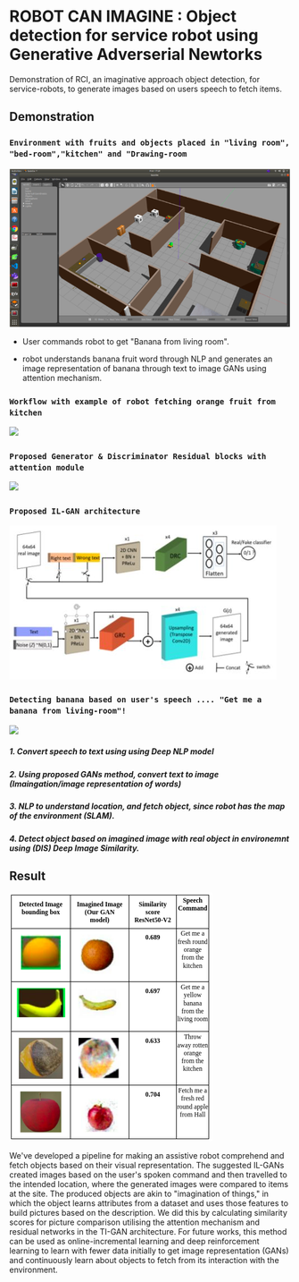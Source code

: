 # ROBOT CAN IMAGINE : Object detection for service robot using Generative Adverserial Newtorks 

Demonstration of RCI, an imaginative approach object detection, for service-robots, to generate images based on users speech to fetch items.

## Demonstration

### `Environment with fruits and objects placed in "living room", "bed-room","kitchen" and "Drawing-room`

![](Demo/environment.png)

* User commands robot to get "Banana from living room".

* robot understands banana fruit word through NLP and generates an image representation of banana through text to image GANs using attention mechanism.



### `Workflow with example of robot fetching orange fruit from kitchen`

![](Demo/architecture.JPG)

### `Proposed Generator & Discriminator Residual blocks with attention module`

![](Demo/Blocks.png)

### `Proposed IL-GAN architecture`

![](Demo/overallPipeline.JPG)

### `Detecting banana based on user's speech .... "Get me a banana from living-room"!`

![](Demo/demo.gif)

##### 1. Convert speech to text using using Deep NLP model
##### 2. Using proposed GANs method, convert text to image (Imaingation/image representation of words)
##### 3. NLP to understand location, and fetch object, since robot has the map of the environment (SLAM).
##### 4. Detect object based on imagined image with real object in environemnt using (DIS) Deep Image Similarity.

## Result
![](Demo/results.png)

We've developed a pipeline for making an assistive robot comprehend and fetch objects based on their visual representation. The suggested IL-GANs created images based on the user's spoken command and then travelled to the intended location, where the generated images were compared to items at the site. The produced objects are akin to "imagination of things," in which the object learns attributes from a dataset and uses those features to build pictures based on the description. We did this by calculating similarity scores for picture comparison utilising the attention mechanism and residual networks in the TI-GAN architecture. For future works, this method can be used as online-incremental learning and deep reinforcement learning to learn with fewer data initially to get image representation (GANs) and continuously learn about objects to fetch from its interaction with the environment.
